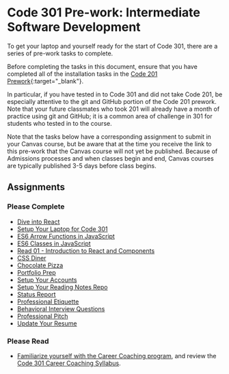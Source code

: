 # Code 301 Pre-work: Intermediate Software Development

To get your laptop and yourself ready for the start of Code 301, there are a series of pre-work tasks to complete.

Before completing the tasks in this document, ensure that you have completed all of the installation tasks in the [Code 201 Prework](https://codefellows.github.io/code-201-guide/curriculum/prework/){:target="_blank"}.

In particular, if you have tested in to Code 301 and did not take Code 201, be especially attentive to the git and GitHub portion of the Code 201 prework. Note that your future classmates who took 201 will already have a month of practice using git and GitHub; it is a common area of challenge in 301 for students who tested in to the course.

Note that the tasks below have a corresponding assignment to submit in your Canvas course, but be aware that at the time you receive the link to this pre-work that the Canvas course will not yet be published. Because of Admissions processes and when classes begin and end, Canvas courses are typically published 3-5 days before class begins.

## Assignments

### Please Complete

- [Dive into React](react)
- [Setup Your Laptop for Code 301](https://codefellows.github.io/setup-guide/code-301)
- [ES6 Arrow Functions in JavaScript](arrow-functions)
- [ES6 Classes in JavaScript](classes)
- [Read 01 - Introduction to React and Components](https://codefellows.github.io/code-301-guide/curriculum/class-01/DISCUSSION)
- [CSS Diner](css_diner.md)
- [Chocolate Pizza](chocolate_pizza)
- [Portfolio Prep](portfolio_prep)
- [Setup Your Accounts](/common_curriculum/prep_work/Setup_Your_Accounts)
- [Setup Your Reading Notes Repo](/common_curriculum/prep_work/Setup_Readings)
- [Status Report](/common_curriculum/career_coaching/301/status-report)
- [Professional Etiquette](/common_curriculum/career_coaching/301/professional-etiquette)
- [Behavioral Interview Questions](/common_curriculum/career_coaching/301/behavioral-questions)
- [Professional Pitch](/common_curriculum/career_coaching/301/professional-pitch-draft)
- [Update Your Resume](/common_curriculum/career_coaching/301/update-your-resume)

### Please Read
- [Familiarize yourself with the Career Coaching program](/common_curriculum/career_coaching), and review the [Code 301 Career Coaching Syllabus](/common_curriculum/career_coaching/Code_301/301_Career_Coaching_Syllabus).
